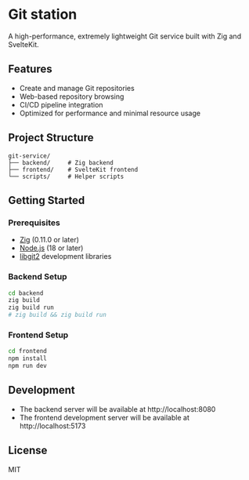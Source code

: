 # Git station

A high-performance, extremely lightweight Git service built with Zig and SvelteKit.

## Features

- Create and manage Git repositories
- Web-based repository browsing
- CI/CD pipeline integration
- Optimized for performance and minimal resource usage

## Project Structure

```
git-service/
├── backend/     # Zig backend
├── frontend/    # SvelteKit frontend
└── scripts/     # Helper scripts
```

## Getting Started

### Prerequisites

- [Zig](https://ziglang.org/) (0.11.0 or later)
- [Node.js](https://nodejs.org/) (18 or later)
- [libgit2](https://libgit2.org/) development libraries

### Backend Setup

```bash
cd backend
zig build
zig build run
# zig build && zig build run
```

### Frontend Setup

```bash
cd frontend
npm install
npm run dev
```

## Development

- The backend server will be available at http://localhost:8080
- The frontend development server will be available at http://localhost:5173

## License

MIT